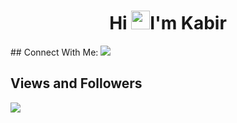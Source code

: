 <h1 align="center">Hi <img src="https://raw.githubusercontent.com/MartinHeinz/MartinHeinz/master/wave.gif" width="30px">I'm Kabir</h1>
## Connect With Me:
<a href = "https://www.instagram.com/ethanhunt0704/"><img src="https://img.icons8.com/fluent/48/000000/instagram-new.png"/></a>


## Views and Followers
<a href="https://github.com/kabir0104k/github-profile-views-counter">
  <img src="https://komarev.com/ghpvc/?username=kabir0104k">
